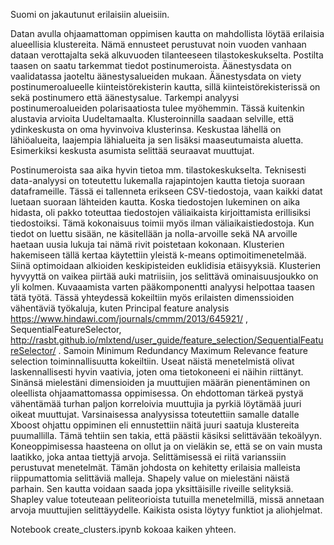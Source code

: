 Suomi on jakautunut erilaisiin alueisiin.

Datan avulla ohjaamattoman oppimisen kautta on mahdollista löytää erilaisia alueellisia klustereita. Nämä ennusteet perustuvat noin vuoden vanhaan dataan verottajalta sekä alkuvuoden tilanteeseen tilastokeskukselta. Postilta taasen on saatu tarkemmat tiedot postinumeroista. Äänestysdata on vaalidatassa jaoteltu äänestysalueiden mukaan. Äänestysdata on viety postinumeroalueelle kiinteistörekisterin kautta, sillä kiinteistörekisterissä on sekä postinumero että äänestysalue.
Tarkempi analyysi postinumeroalueiden polarisaatiosta tulee myöhemmin. Tässä kuitenkin alustavia arvioita Uudeltamaalta. Klusteroinnilla saadaan selville, että ydinkeskusta on oma hyvinvoiva klusterinsa. Keskustaa lähellä on lähiöalueita, laajempia lähialueita ja sen lisäksi maaseutumaista aluetta. 
Esimerkiksi keskusta asumista selittää seuraavat muuttujat.

Postinumeroista saa aika hyvin tietoa mm. tilastokeskukselta.
Teknisesti data-analyysi on toteutettu lukemalla rajapintojen kautta tietoja suoraan dataframeille. Tässä ei tallenneta erikseen CSV-tiedostoja, vaan kaikki datat luetaan suoraan lähteiden kautta. Koska tiedostojen lukeminen on aika hidasta, oli pakko toteuttaa tiedostojen väliaikaista kirjoittamista erillisiksi tiedostoiksi. Tämä kokonaisuus toimii myös ilman väliaikaistiedostoja. 
Kun tiedot on luettu sisään, ne käsitellään ja nolla-arvoille sekä NA arvoille haetaan uusia lukuja tai nämä rivit poistetaan kokonaan.  Klusterien hakemiseen tällä kertaa käytettiin yleistä k-means optimoitimenetelmää.  Siinä optimoidaan alkioiden keskipisteiden euklidisia etäisyyksiä.
Klusterien hyvyyttä on vaikea piirtää auki matriisiin, jos selittävä ominaisuusjoukko on yli kolmen. Kuvaaamista varten pääkomponentti analyysi helpottaa taasen tätä työtä. Tässä yhteydessä kokeiltiin myös erilaisten dimenssioiden vähentäviä työkaluja, kuten Principal feature analysis https://www.hindawi.com/journals/cmmm/2013/645921/ , SequentialFeatureSelector, http://rasbt.github.io/mlxtend/user_guide/feature_selection/SequentialFeatureSelector/ . Samoin Minimum Redundancy Maximum Relevance feature selection toiminnallisuutta kokeiltiin. Useat näistä menetelmistä olivat laskennallisesti hyvin vaativia, joten oma tietokoneeni ei näihin riittänyt. Sinänsä mielestäni dimensioiden ja muuttujien määrän pienentäminen on oleellista ohjaamattomassa oppimisessa. On ehdottoman tärkeä pystyä vähentämää turhan paljon korreloivia muuttujia ja pyrkiä löytämää juuri oikeat muuttujat.
Varsinaisessa analyysissa toteutettiin samalle datalle Xboost ohjattu oppiminen eli ennustettiin näitä juuri saatuja klustereita puumallilla. Tämä tehtiin sen takia, että päästii käsiksi selittävään tekoälyyn. Koneoppimisessa haasteena on ollut ja on vieläkin se, että se on vain musta laatikko, joka antaa tiettyjä arvoja. Selittämisessä ei riitä varianssiin perustuvat menetelmät. Tämän johdosta on kehitetty erilaisia malleista riippumattomia selittäviä malleja. Shapely value on mielestäni näistä parhain. Sen kautta voidaan saada jopa yksittäisille riveille selityksiä. Shapley value toteuteaan peliteorioista tutuilla menetelmillä, missä annetaan arvoja muuttujien selittäyydelle.
Kaikista osista löytyy funktiot ja aliohjelmat.

Notebook create_clusters.ipynb kokoaa kaiken yhteen. 
